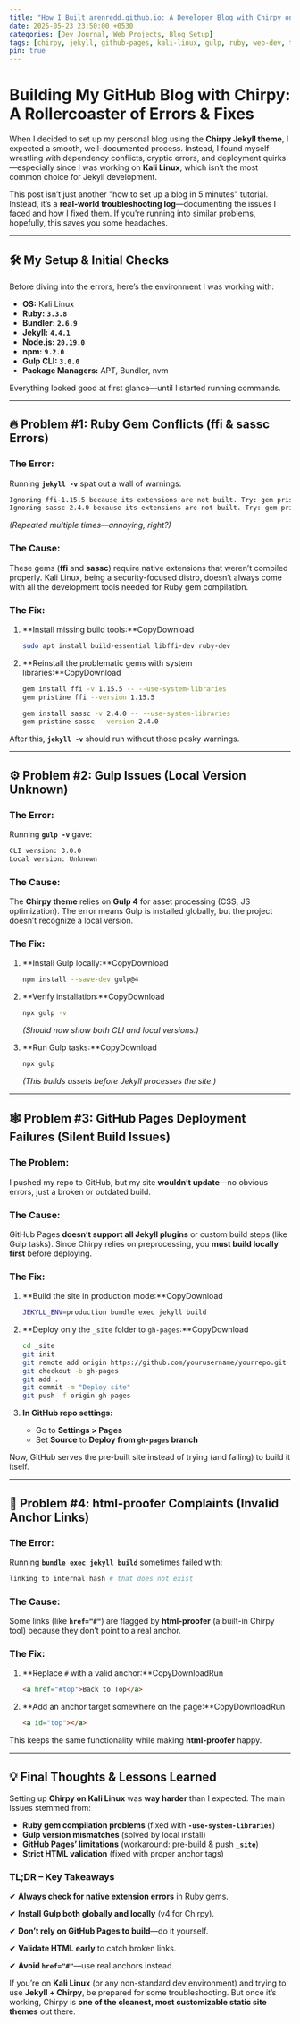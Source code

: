 ```yaml
---
title: "How I Built arenredd.github.io: A Developer Blog with Chirpy on Kali Linux"
date: 2025-05-23 23:50:00 +0530
categories: [Dev Journal, Web Projects, Blog Setup]
tags: [chirpy, jekyll, github-pages, kali-linux, gulp, ruby, web-dev, troubleshooting]
pin: true
---
```

# **Building My GitHub Blog with Chirpy: A Rollercoaster of Errors & Fixes**

When I decided to set up my personal blog using the **Chirpy Jekyll theme**, I expected a smooth, well-documented process. Instead, I found myself wrestling with dependency conflicts, cryptic errors, and deployment quirks—especially since I was working on **Kali Linux**, which isn’t the most common choice for Jekyll development.

This post isn’t just another "how to set up a blog in 5 minutes" tutorial. Instead, it’s a **real-world troubleshooting log**—documenting the issues I faced and how I fixed them. If you're running into similar problems, hopefully, this saves you some headaches.

---

## **🛠 My Setup & Initial Checks**

Before diving into the errors, here’s the environment I was working with:

- **OS:** Kali Linux
- **Ruby:** **`3.3.8`**
- **Bundler:** **`2.6.9`**
- **Jekyll:** **`4.4.1`**
- **Node.js:** **`20.19.0`**
- **npm:** **`9.2.0`**
- **Gulp CLI:** **`3.0.0`**
- **Package Managers:** APT, Bundler, nvm

Everything looked good at first glance—until I started running commands.

---

## **🔥 Problem #1: Ruby Gem Conflicts (ffi & sassc Errors)**

### **The Error:**

Running **`jekyll -v`** spat out a wall of warnings:

```bash
Ignoring ffi-1.15.5 because its extensions are not built. Try: gem pristine ffi --version 1.15.5
Ignoring sassc-2.4.0 because its extensions are not built. Try: gem pristine sassc --version 2.4.0
```

*(Repeated multiple times—annoying, right?)*

### **The Cause:**

These gems (**ffi** and **sassc**) require native extensions that weren’t compiled properly. Kali Linux, being a security-focused distro, doesn’t always come with all the development tools needed for Ruby gem compilation.

### **The Fix:**

1. **Install missing build tools:**CopyDownload
    
    ```bash
    sudo apt install build-essential libffi-dev ruby-dev
    ```
    
2. **Reinstall the problematic gems with system libraries:**CopyDownload
    
    ```bash
    gem install ffi -v 1.15.5 -- --use-system-libraries
    gem pristine ffi --version 1.15.5
    
    gem install sassc -v 2.4.0 -- --use-system-libraries
    gem pristine sassc --version 2.4.0
    ```
    

After this, **`jekyll -v`** should run without those pesky warnings.

---

## **⚙️ Problem #2: Gulp Issues (Local Version Unknown)**

### **The Error:**

Running **`gulp -v`** gave:

```bash
CLI version: 3.0.0
Local version: Unknown
```

### **The Cause:**

The **Chirpy theme** relies on **Gulp 4** for asset processing (CSS, JS optimization). The error means Gulp is installed globally, but the project doesn’t recognize a local version.

### **The Fix:**

1. **Install Gulp locally:**CopyDownload
    
    ```bash
    npm install --save-dev gulp@4
    ```
    
2. **Verify installation:**CopyDownload
    
    ```bash
    npx gulp -v
    ```
    
    *(Should now show both CLI and local versions.)*
    
3. **Run Gulp tasks:**CopyDownload
    
    ```bash
    npx gulp
    ```
    
    *(This builds assets before Jekyll processes the site.)*
    

---

## **🕸 Problem #3: GitHub Pages Deployment Failures (Silent Build Issues)**

### **The Problem:**

I pushed my repo to GitHub, but my site **wouldn’t update**—no obvious errors, just a broken or outdated build.

### **The Cause:**

GitHub Pages **doesn’t support all Jekyll plugins** or custom build steps (like Gulp tasks). Since Chirpy relies on preprocessing, you **must build locally first** before deploying.

### **The Fix:**

1. **Build the site in production mode:**CopyDownload
    
    ```bash
    JEKYLL_ENV=production bundle exec jekyll build
    ```
    
2. **Deploy only the `_site` folder to `gh-pages`:**CopyDownload
    
    ```bash
    cd _site
    git init
    git remote add origin https://github.com/yourusername/yourrepo.git
    git checkout -b gh-pages
    git add .
    git commit -m "Deploy site"
    git push -f origin gh-pages
    ```
    
3. **In GitHub repo settings:**
    - Go to **Settings > Pages**
    - Set **Source** to **Deploy from `gh-pages` branch**

Now, GitHub serves the pre-built site instead of trying (and failing) to build it itself.

---

## **🧪 Problem #4: html-proofer Complaints (Invalid Anchor Links)**

### **The Error:**

Running **`bundle exec jekyll build`** sometimes failed with:

```bash
linking to internal hash # that does not exist
```

### **The Cause:**

Some links (like **`href="#"`**) are flagged by **html-proofer** (a built-in Chirpy tool) because they don’t point to a real anchor.

### **The Fix:**

1. **Replace `#` with a valid anchor:**CopyDownloadRun
    
    ```html
    <a href="#top">Back to Top</a>
    ```
    
2. **Add an anchor target somewhere on the page:**CopyDownloadRun
    
    ```html
    <a id="top"></a>
    ```
    

This keeps the same functionality while making **html-proofer** happy.

---

## **💡 Final Thoughts & Lessons Learned**

Setting up **Chirpy on Kali Linux** was **way harder** than I expected. The main issues stemmed from:

- **Ruby gem compilation problems** (fixed with **`-use-system-libraries`**)
- **Gulp version mismatches** (solved by local install)
- **GitHub Pages’ limitations** (workaround: pre-build & push **`_site`**)
- **Strict HTML validation** (fixed with proper anchor tags)

### **TL;DR – Key Takeaways**

✔ **Always check for native extension errors** in Ruby gems.

✔ **Install Gulp both globally and locally** (v4 for Chirpy).

✔ **Don’t rely on GitHub Pages to build**—do it yourself.

✔ **Validate HTML early** to catch broken links.

✔ **Avoid `href="#"`**—use real anchors instead.

If you’re on **Kali Linux** (or any non-standard dev environment) and trying to use **Jekyll + Chirpy**, be prepared for some troubleshooting. But once it’s working, Chirpy is **one of the cleanest, most customizable static site themes** out there.
